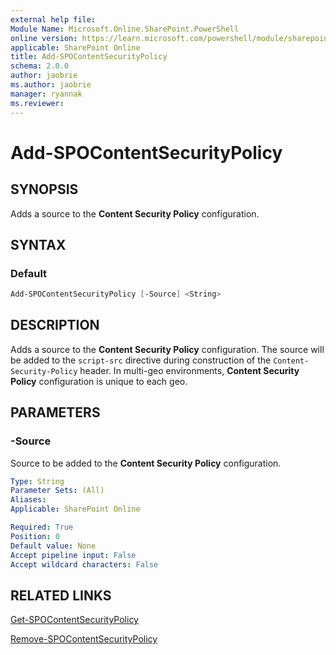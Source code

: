 ```yaml
---
external help file:
Module Name: Microsoft.Online.SharePoint.PowerShell
online version: https://learn.microsoft.com/powershell/module/sharepoint-online/add-spocontentsecuritypolicy
applicable: SharePoint Online
title: Add-SPOContentSecurityPolicy
schema: 2.0.0
author: jaobrie
ms.author: jaobrie
manager: ryannak
ms.reviewer:
---
```


# Add-SPOContentSecurityPolicy

## SYNOPSIS

Adds a source to the **Content Security Policy** configuration.

## SYNTAX

### Default

```powershell
Add-SPOContentSecurityPolicy [-Source] <String>
```

## DESCRIPTION

Adds a source to the **Content Security Policy** configuration. 
The source will be added to the `script-src` directive during construction of the `Content-Security-Policy` header.
In multi-geo environments, **Content Security Policy** configuration is unique to each geo.

## PARAMETERS

### -Source

Source to be added to the **Content Security Policy** configuration.

```yaml
Type: String
Parameter Sets: (All)
Aliases:
Applicable: SharePoint Online

Required: True
Position: 0
Default value: None
Accept pipeline input: False
Accept wildcard characters: False
```

## RELATED LINKS

[Get-SPOContentSecurityPolicy](Get-SPOContentSecurityPolicy.md)

[Remove-SPOContentSecurityPolicy](Remove-SPOContentSecurityPolicy.md)
